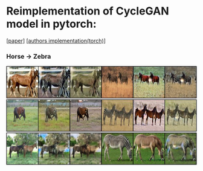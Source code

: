 # Reimplementation of CycleGAN model in pytorch:
[[paper]](https://arxiv.org/pdf/1703.10593.pdf) [[authors implementation(torch)]](https://github.com/junyanz/CycleGAN)

### Horse -> Zebra 
![example0](./pictures/imAB_gen_20_1000.jpg)
![example1](./pictures/imAB_gen_26_1000.jpg)
![example2](./pictures/imAB_gen_99_1000.jpg)
